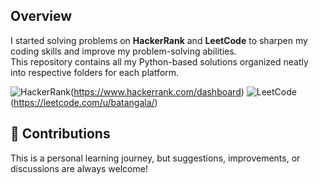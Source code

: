 ## Overview
I started solving problems on **HackerRank** and **LeetCode** to sharpen my coding skills and improve my problem-solving abilities.  
This repository contains all my Python-based solutions organized neatly into respective folders for each platform.

![HackerRank](https://img.shields.io/badge/HackerRank-00EA64?style=for-the-badge&logo=hackerrank&logoColor=white)(https://www.hackerrank.com/dashboard)
![LeetCode](https://img.shields.io/badge/LeetCode-FFA116?style=for-the-badge&logo=leetcode&logoColor=white)(https://leetcode.com/u/batangala/)

## 🤝 Contributions
This is a personal learning journey, but suggestions, improvements, or discussions are always welcome!


